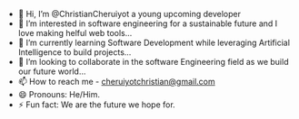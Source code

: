 - 👋 Hi, I’m @ChristianCheruiyot a young upcoming developer
- 👀 I’m interested in software engineering for a sustainable future and I love making helful web tools...
- 🌱 I’m currently learning Software Development while leveraging Artificial Intelligence to build projects...
- 💞️ I’m looking to collaborate in the software Engineering field as we build our future world... 
- 📫 How to reach me - cheruiyotchristian@gmail.com
- 😄 Pronouns: He/Him.
- ⚡ Fun fact: We are the future we hope for.

<!---
ChristianCheruiyot/ChristianCheruiyot is a ✨ special ✨ repository because its `README.md` (this file) appears on your GitHub profile.
You can click the Preview link to take a look at your changes.
--->
